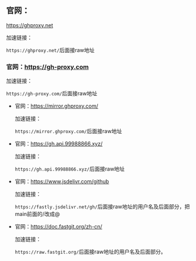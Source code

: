 ## 官网：

https://ghproxy.net

  加速链接：

  `https://ghproxy.net/`后面接raw地址




### 官网：https://gh-proxy.com

  加速链接：

  `https://gh-proxy.com/`后面接raw地址



- 官网：https://mirror.ghproxy.com/

  加速链接：

  `https://mirror.ghproxy.com/`后面接raw地址




- 官网：https://gh.api.99988866.xyz/

  加速链接：

  `https://gh.api.99988866.xyz/`后面接raw地址


  

- 官网：https://www.jsdelivr.com/github

  加速链接：

  `https://fastly.jsdelivr.net/gh/`后面接raw地址的用户名及后面部分，把main前面的/改成@



- 官网：https://doc.fastgit.org/zh-cn/

  加速链接：
  
  `https://raw.fastgit.org/`后面接raw地址的用户名及后面部分。



